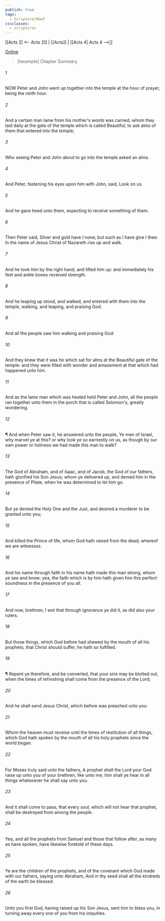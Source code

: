 ```yaml
---
publish: true
tags:
  - Scripture/NewT
cssclasses:
  - scriptures
---
```

[[Acts 2| <-- Acts 2]] | [[Acts]] | [[Acts 4| Acts 4 -->]]

[Online](https://churchofjesuschrist.org/study/scriptures/nt/acts/3?lang=eng)

>[!example] Chapter Summary
>
###### 1
NOW Peter and John went up together into the temple at the hour of prayer, being the ninth hour.
###### 2
And a certain man lame from his mother's womb was carried, whom they laid daily at the gate of the temple which is called Beautiful, to ask alms of them that entered into the temple;
###### 3
Who seeing Peter and John about to go into the temple asked an alms.
###### 4
And Peter, fastening his eyes upon him with John, said, Look on us.
###### 5
And he gave heed unto them, expecting to receive something of them.
###### 6
Then Peter said, Silver and gold have I none; but such as I have give I thee: In the name of Jesus Christ of Nazareth rise up and walk.
###### 7
And he took him by the right hand, and lifted him up: and immediately his feet and ankle bones received strength.
###### 8
And he leaping up stood, and walked, and entered with them into the temple, walking, and leaping, and praising God.
###### 9
And all the people saw him walking and praising God:
###### 10
And they knew that it was he which sat for alms at the Beautiful gate of the temple: and they were filled with wonder and amazement at that which had happened unto him.
###### 11
And as the lame man which was healed held Peter and John, all the people ran together unto them in the porch that is called Solomon's, greatly wondering.
###### 12
¶ And when Peter saw it, he answered unto the people, Ye men of Israel, why marvel ye at this? or why look ye so earnestly on us, as though by our own power or holiness we had made this man to walk?
###### 13
The God of Abraham, and of Isaac, and of Jacob, the God of our fathers, hath glorified his Son Jesus; whom ye delivered up, and denied him in the presence of Pilate, when he was determined to let him go.
###### 14
But ye denied the Holy One and the Just, and desired a murderer to be granted unto you;
###### 15
And killed the Prince of life, whom God hath raised from the dead; whereof we are witnesses.
###### 16
And his name through faith in his name hath made this man strong, whom ye see and know: yea, the faith which is by him hath given him this perfect soundness in the presence of you all.
###### 17
And now, brethren, I wot that through ignorance ye did it, as did also your rulers.
###### 18
But those things, which God before had shewed by the mouth of all his prophets, that Christ should suffer, he hath so fulfilled.
###### 19
¶ Repent ye therefore, and be converted, that your sins may be blotted out, when the times of refreshing shall come from the presence of the Lord;
###### 20
And he shall send Jesus Christ, which before was preached unto you:
###### 21
Whom the heaven must receive until the times of restitution of all things, which God hath spoken by the mouth of all his holy prophets since the world began.
###### 22
For Moses truly said unto the fathers, A prophet shall the Lord your God raise up unto you of your brethren, like unto me; him shall ye hear in all things whatsoever he shall say unto you.
###### 23
And it shall come to pass, that every soul, which will not hear that prophet, shall be destroyed from among the people.
###### 24
Yea, and all the prophets from Samuel and those that follow after, as many as have spoken, have likewise foretold of these days.
###### 25
Ye are the children of the prophets, and of the covenant which God made with our fathers, saying unto Abraham, And in thy seed shall all the kindreds of the earth be blessed.
###### 26
Unto you first God, having raised up his Son Jesus, sent him to bless you, in turning away every one of you from his iniquities.



